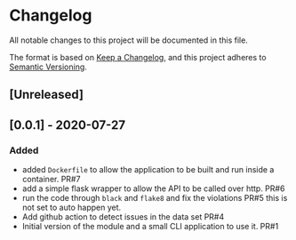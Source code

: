 # Changelog
All notable changes to this project will be documented in this file.

The format is based on [Keep a Changelog](https://keepachangelog.com/en/1.0.0/),
and this project adheres to [Semantic Versioning](https://semver.org/spec/v2.0.0.html).

## [Unreleased]

## [0.0.1] - 2020-07-27
### Added
- added `Dockerfile` to allow the application to be built
  and run inside a container. PR#7
- add a simple flask wrapper to allow the API to be called over http. PR#6
- run the code through `black` and `flake8` and fix the violations PR#5
  this is not set to auto happen yet.
- Add github action to detect issues in the data set PR#4
- Initial version of the module and a small CLI application to use it. PR#1
